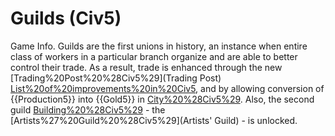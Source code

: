 # Guilds (Civ5)

Game Info.
Guilds are the first unions in history, an instance when entire class of workers in a particular branch organize and are able to better control their trade.
As a result, trade is enhanced through the new [Trading%20Post%20%28Civ5%29](Trading Post) [List%20of%20improvements%20in%20Civ5](improvement), and by allowing conversion of {{Production5}} into {{Gold5}} in [City%20%28Civ5%29](cities). Also, the second guild [Building%20%28Civ5%29](building) - the [Artists%27%20Guild%20%28Civ5%29](Artists' Guild) - is unlocked.